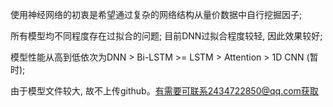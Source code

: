 使用神经网络的初衷是希望通过复杂的网络结构从量价数据中自行挖掘因子;  

所有模型均不同程度存在过拟合的问题; 目前DNN过拟合程度较轻, 因此效果较好;  

模型性能从高到低依次为DNN > Bi-LSTM >= LSTM > Attention > 1D CNN (暂时);  

由于模型文件较大, 故不上传github。有需要可联系2434722850@qq.com获取
